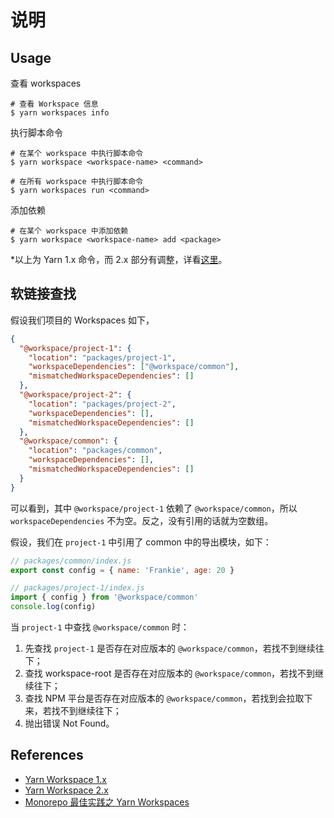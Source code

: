 # 说明

## Usage

查看 workspaces

```shell
# 查看 Workspace 信息
$ yarn workspaces info
```

执行脚本命令

```shell
# 在某个 workspace 中执行脚本命令
$ yarn workspace <workspace-name> <command>

# 在所有 workspace 中执行脚本命令
$ yarn workspaces run <command>
```

添加依赖

```shell
# 在某个 workspace 中添加依赖
$ yarn workspace <workspace-name> add <package>
```

\*以上为 Yarn 1.x 命令，而 2.x 部分有调整，详看[这里](https://yarnpkg.com/features/workspaces)。

## 软链接查找

假设我们项目的 Workspaces 如下，

```json
{
  "@workspace/project-1": {
    "location": "packages/project-1",
    "workspaceDependencies": ["@workspace/common"],
    "mismatchedWorkspaceDependencies": []
  },
  "@workspace/project-2": {
    "location": "packages/project-2",
    "workspaceDependencies": [],
    "mismatchedWorkspaceDependencies": []
  },
  "@workspace/common": {
    "location": "packages/common",
    "workspaceDependencies": [],
    "mismatchedWorkspaceDependencies": []
  }
}
```

可以看到，其中 `@workspace/project-1` 依赖了 `@workspace/common`，所以 `workspaceDependencies` 不为空。反之，没有引用的话就为空数组。

假设，我们在 `project-1` 中引用了 common 中的导出模块，如下：

```js
// packages/common/index.js
export const config = { name: 'Frankie', age: 20 }
```

```js
// packages/project-1/index.js
import { config } from '@workspace/common'
console.log(config)
```

当 `project-1` 中查找 `@workspace/common` 时：

1. 先查找 `project-1` 是否存在对应版本的 `@workspace/common`，若找不到继续往下；
2. 查找 workspace-root 是否存在对应版本的 `@workspace/common`，若找不到继续往下；
3. 查找 NPM 平台是否存在对应版本的 `@workspace/common`，若找到会拉取下来，若找不到继续往下；
4. 抛出错误 Not Found。

## References

- [Yarn Workspace 1.x](https://classic.yarnpkg.com/lang/en/docs/workspaces/)
- [Yarn Workspace 2.x](https://yarnpkg.com/features/workspaces)
- [Monorepo 最佳实践之 Yarn Workspaces](https://juejin.cn/post/7011024137707585544)

